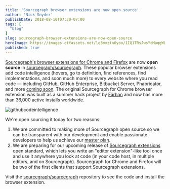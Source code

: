 ```yaml
---
title: 'Sourcegraph browser extensions are now open source'
author: 'Nick Snyder'
publishDate: 2018-08-10T07:30-07:00
tags: [
  "blog"
]
slug: sourcegraph-browser-extensions-are-now-open-source
heroImage: https://images.ctfassets.net/le3mxztn6yoo/1IQ1TRsJwsYcMaqgWE2Iw6/4db79f948c15617c782799ece68bf657/hover-tooltip.png
published: true
---
```


[Sourcegraph's browser extensions for Chrome and Firefox](https://docs.sourcegraph.com/integration/browser_extension) are now **open source** in [sourcegraph/sourcegraph](https://github.com/sourcegraph/sourcegraph/tree/master/client/browser). These popular browser extensions add code intelligence (hovers, go to definition, find references, find implementations, and soon much more) to every website where you read code — including GitHub, GitHub Enterprise, Bitbucket Server, Phabricator, and more [coming soon](https://docs.sourcegraph.com/integration/browser_extension). The original Sourcegraph for Chrome browser extension was built as a summer hack project by [Farhan](https://github.com/attfarhan) and now has more than 36,000 active installs worldwide.

![githubcodeintelligence](//images.ctfassets.net/le3mxztn6yoo/1IQ1TRsJwsYcMaqgWE2Iw6/4db79f948c15617c782799ece68bf657/hover-tooltip.png)

We're open sourcing it today for two reasons:

1. We are committed to making more of Sourcegraph open source so we can be transparent with our development and enable passionate developers to help us achieve our [master plan](/company/strategy).
2. We are preparing for our upcoming release of [Sourcegraph extensions](https://docs.sourcegraph.com/extensions) open standard, which lets you write an "editor extension"-like tool once and use it anywhere you look at code (in your code host, in multiple editors, and on Sourcegraph). Sourcegraph for Chrome and Firefox will be two of the first clients that support Sourcegraph extensions.

Visit the [sourcegraph/sourcegraph](https://github.com/sourcegraph/sourcegraph/tree/master/client/browser) repository to see the code and install the browser extension.

